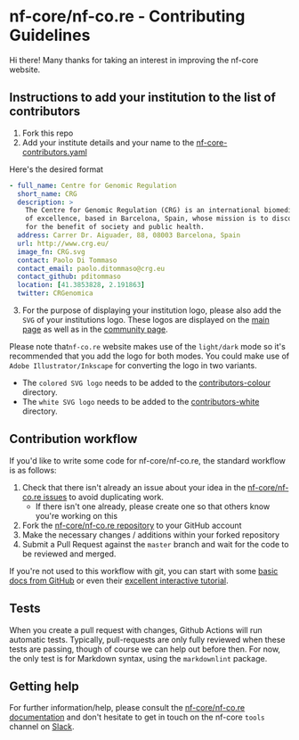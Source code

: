 # nf-core/nf-co.re - Contributing Guidelines

Hi there! Many thanks for taking an interest in improving the nf-core website.

## Instructions to add your institution to the list of contributors

1. Fork this repo
2. Add your institute details and your name to the [nf-core-contributors.yaml](../nf-core-contributors.yaml)

Here's the desired format

```yaml
- full_name: Centre for Genomic Regulation
  short_name: CRG
  description: >
    The Centre for Genomic Regulation (CRG) is an international biomedical research institute
    of excellence, based in Barcelona, Spain, whose mission is to discover and advance knowledge
    for the benefit of society and public health.
  address: Carrer Dr. Aiguader, 88, 08003 Barcelona, Spain
  url: http://www.crg.eu/
  image_fn: CRG.svg
  contact: Paolo Di Tommaso
  contact_email: paolo.ditommaso@crg.eu
  contact_github: pditommaso
  location: [41.3853828, 2.191863]
  twitter: CRGenomica
```

3. For the purpose of displaying your institution logo, please also add the `SVG` of your institutions logo. These logos are displayed on the [main page](https://nf-co.re/) as
well as in the [community page](https://nf-co.re/community#organisations).

Please note that`nf-co.re` website makes use of the `light/dark` mode so it's recommended that you add the logo for both modes. You could make use of `Adobe Illustrator/Inkscape` for converting the logo in two variants.

* The `colored SVG logo` needs to be added to the [contributors-colour](../public_html/assets/img/contributors-colour) directory.
* The `white SVG logo` needs to be added to the [contributors-white](../public_html/assets/img/contributors-white/) directory.

## Contribution workflow

If you'd like to write some code for nf-core/nf-co.re, the standard workflow
is as follows:

1. Check that there isn't already an issue about your idea in the
   [nf-core/nf-co.re issues](https://github.com/nf-core/nf-co.re/issues) to avoid
   duplicating work.
   * If there isn't one already, please create one so that others know you're working on this
2. Fork the [nf-core/nf-co.re repository](https://github.com/nf-core/nf-co.re) to your GitHub account
3. Make the necessary changes / additions within your forked repository
4. Submit a Pull Request against the `master` branch and wait for the code to be reviewed and merged.

If you're not used to this workflow with git, you can start with some [basic docs from GitHub](https://help.github.com/articles/fork-a-repo/) or even their [excellent interactive tutorial](https://try.github.io/).

## Tests

When you create a pull request with changes, Github Actions will run automatic tests.
Typically, pull-requests are only fully reviewed when these tests are passing, though of course we can help out before then.
For now, the only test is for Markdown syntax, using the `markdownlint` package.

## Getting help

For further information/help, please consult the [nf-core/nf-co.re documentation](https://github.com/nf-core/nf-co.re#documentation) and don't hesitate to get in touch on the nf-core `tools` channel on [Slack](https://nf-co.re/join/slack/).
